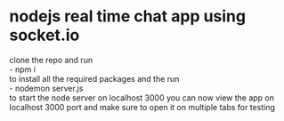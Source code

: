 <h1>nodejs real time chat app using socket.io</h1>
<p>clone the repo and run <br>
- npm i<br>
to install all the required packages
and the run<br>
- nodemon server.js<br>
to start the node server on localhost 3000
you can now view the app on localhost 3000 port and make sure to open it on multiple tabs for testing
</p>
